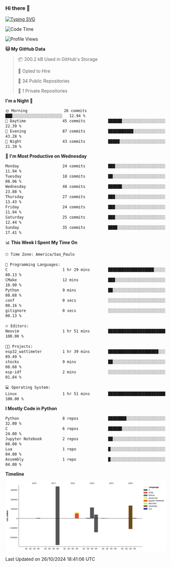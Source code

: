 ### Hi there 👋

<a href="https://git.io/typing-svg"><img src="https://readme-typing-svg.herokuapp.com?font=Fira+Code&duration=2000&pause=100&center=true&vCenter=true&multiline=true&width=720&height=175&lines=Gui's+are+a+lie%2C+they+are+just+front-ends+to+the+shell.;Through+the+shell%2C+I+gain+sudo.;Through+sudo%2C+I+gain+power.;Through+power%2C+I+gain+root.;Through+root%2C+my+chains+are+broken.;uid%3D0+shall+free+me...." alt="Typing SVG" /></a>


<!--START_SECTION:waka-->
![Code Time](http://img.shields.io/badge/Code%20Time-1%2C013%20hrs%2056%20mins-blue)

![Profile Views](http://img.shields.io/badge/Profile%20Views-6-blue)

**🐱 My GitHub Data** 

> 📦 200.2 kB Used in GitHub's Storage 
 > 
> 💼 Opted to Hire
 > 
> 📜 34 Public Repositories 
 > 
> 🔑 1 Private Repositories 
 > 
**I'm a Night 🦉** 

```text
🌞 Morning                26 commits          ███░░░░░░░░░░░░░░░░░░░░░░   12.94 % 
🌆 Daytime                45 commits          ██████░░░░░░░░░░░░░░░░░░░   22.39 % 
🌃 Evening                87 commits          ███████████░░░░░░░░░░░░░░   43.28 % 
🌙 Night                  43 commits          █████░░░░░░░░░░░░░░░░░░░░   21.39 % 
```
📅 **I'm Most Productive on Wednesday** 

```text
Monday                   24 commits          ███░░░░░░░░░░░░░░░░░░░░░░   11.94 % 
Tuesday                  18 commits          ██░░░░░░░░░░░░░░░░░░░░░░░   08.96 % 
Wednesday                48 commits          ██████░░░░░░░░░░░░░░░░░░░   23.88 % 
Thursday                 27 commits          ███░░░░░░░░░░░░░░░░░░░░░░   13.43 % 
Friday                   24 commits          ███░░░░░░░░░░░░░░░░░░░░░░   11.94 % 
Saturday                 25 commits          ███░░░░░░░░░░░░░░░░░░░░░░   12.44 % 
Sunday                   35 commits          ████░░░░░░░░░░░░░░░░░░░░░   17.41 % 
```


📊 **This Week I Spent My Time On** 

```text
🕑︎ Time Zone: America/Sao_Paulo

💬 Programming Languages: 
C                        1 hr 29 mins        ████████████████████░░░░░   80.13 % 
CMake                    12 mins             ███░░░░░░░░░░░░░░░░░░░░░░   10.90 % 
Python                   9 mins              ██░░░░░░░░░░░░░░░░░░░░░░░   08.68 % 
conf                     0 secs              ░░░░░░░░░░░░░░░░░░░░░░░░░   00.16 % 
gitignore                0 secs              ░░░░░░░░░░░░░░░░░░░░░░░░░   00.13 % 

🔥 Editors: 
Neovim                   1 hr 51 mins        █████████████████████████   100.00 % 

🐱‍💻 Projects: 
esp32_wattimeter         1 hr 39 mins        ██████████████████████░░░   89.49 % 
stocks                   9 mins              ██░░░░░░░░░░░░░░░░░░░░░░░   08.68 % 
esp-idf                  2 mins              ░░░░░░░░░░░░░░░░░░░░░░░░░   01.84 % 

💻 Operating System: 
Linux                    1 hr 51 mins        █████████████████████████   100.00 % 
```

**I Mostly Code in Python** 

```text
Python                   8 repos             ████████░░░░░░░░░░░░░░░░░   32.00 % 
C                        6 repos             ██████░░░░░░░░░░░░░░░░░░░   24.00 % 
Jupyter Notebook         2 repos             ██░░░░░░░░░░░░░░░░░░░░░░░   08.00 % 
Lua                      1 repo              █░░░░░░░░░░░░░░░░░░░░░░░░   04.00 % 
Assembly                 1 repo              █░░░░░░░░░░░░░░░░░░░░░░░░   04.00 % 
```



**Timeline**

![Lines of Code chart](https://raw.githubusercontent.com/Gedankenn/Gedankenn/main/assets/bar_graph.png)


 Last Updated on 26/10/2024 18:41:06 UTC
<!--END_SECTION:waka-->
